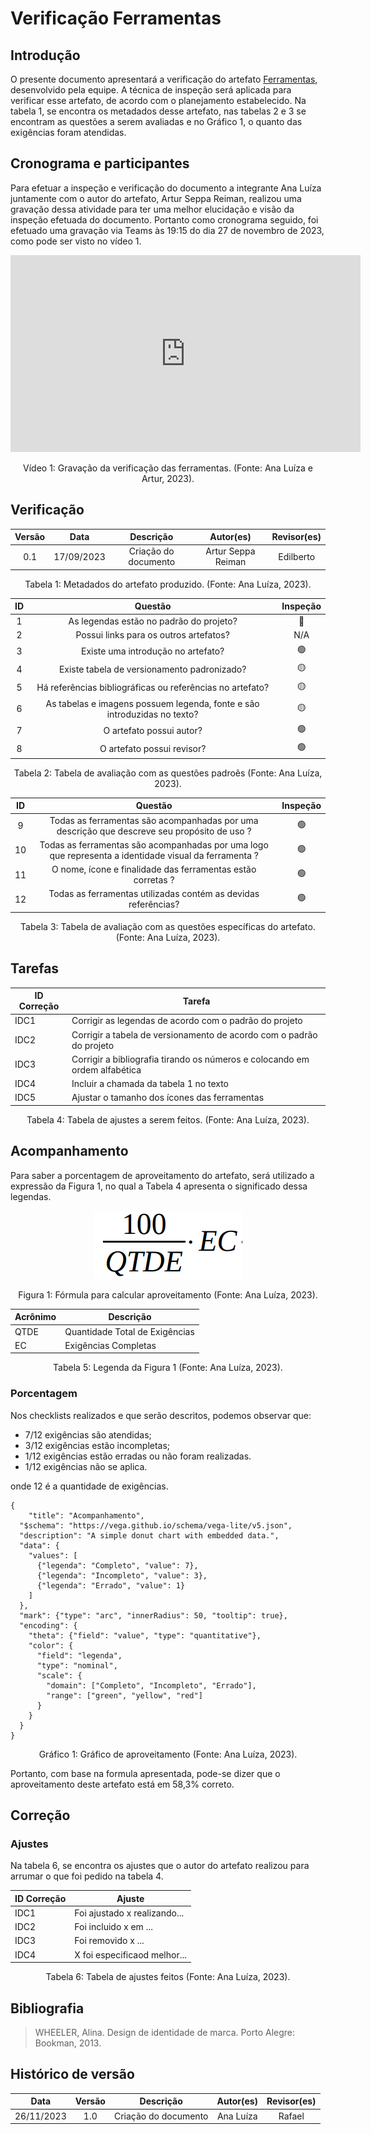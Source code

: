 # Verificação Ferramentas

## Introdução

O presente documento apresentará a verificação do artefato [Ferramentas](https://requisitos-de-software.github.io/2023.2-LibreOffice/planejamento/ferramentas/), desenvolvido pela equipe. A técnica de inspeção será aplicada para verificar esse artefato, de acordo com o planejamento estabelecido. Na tabela 1, se encontra os metadados desse artefato, nas tabelas 2 e 3 se encontram as questões a serem avaliadas e no Gráfico 1, o quanto das exigências foram atendidas.

## Cronograma e participantes

Para efetuar a inspeção e verificação do documento a integrante Ana Luíza juntamente com o autor do artefato, Artur Seppa Reiman, realizou uma gravação dessa atividade para ter uma melhor elucidação e visão da inspeção efetuada do documento. Portanto como cronograma seguido, foi efetuado uma gravação via Teams às 19:15 do dia 27 de novembro de 2023, como pode ser visto no vídeo 1.

<center>

<iframe width="560" height="315" src="https://www.youtube.com/embed/mNNOT7cJ4pA?si=z1AO50z9ifuTUl64" title="YouTube video player" frameborder="0" allow="accelerometer; autoplay; clipboard-write; encrypted-media; gyroscope; picture-in-picture; web-share" allowfullscreen></iframe>

<div style="text-align: center">
<p> Vídeo 1: Gravação da verificação das ferramentas. (Fonte: Ana Luíza e Artur, 2023). </p>
</div>

</center>

## Verificação

<center>

| Versão | Data | Descrição |  Autor(es) | Revisor(es) | 
| :----: | :---: | :------: | :--------: | :---------: |
| 0.1  | 17/09/2023 | Criação do documento | Artur Seppa Reiman | Edilberto |

<div style="text-align: center">
<p> Tabela 1: Metadados do artefato produzido. (Fonte: Ana Luíza, 2023). </p>
</div>

</center>

<center>

| ID |                                 Questão                                 | Inspeção |
| :-: | :--------------------------------------------------------------------: | :------: |
| 1 |                 As legendas estão no padrão do projeto?                  |    🔴    |
| 2 |                  Possui links para os outros artefatos?                  |    N/A   |
| 3 |                   Existe uma introdução no artefato?                     |    🟢    |
| 4 |                Existe tabela de versionamento padronizado?               |    🟡    |
| 5 |      Há referências bibliográficas ou referências no artefato?           |    🟡    |
| 6 | As tabelas e imagens possuem legenda, fonte e são introduzidas no texto? |    🟡    |
| 7 |                         O artefato possui autor?                         |    🟢    |
| 8 |                        O artefato possui revisor?                        |    🟢    |

<div style="text-align: center">
<p> Tabela 2: Tabela de avaliação com as questões padroẽs (Fonte: Ana Luíza, 2023). </p>
</div>

</center>

<center>

|  ID   |                                      Questão                              | Inspeção |
| :---: | :-----------------------------------------------------------------------: | :------: |
|   9   | Todas as ferramentas são acompanhadas por uma descrição que descreve seu propósito de uso ? |  🟢 |
|   10   | Todas as ferramentas são acompanhadas por uma logo que representa a identidade visual da ferramenta ? |    🟢     |
|   11   |            O nome, ícone e finalidade das ferramentas estão corretas ?      |    🟢     |
|   12   |      Todas as ferramentas utilizadas contém as devidas referências?       |    🟢     |

</center>

<div style="text-align: center">
<p> Tabela 3: Tabela de avaliação com as questões específicas do artefato. (Fonte: Ana Luíza, 2023). </p>
</div>

## Tarefas

<center>

| ID Correção | Tarefa         |
| ------------- | -------------- |
| IDC1          | Corrigir as legendas de acordo com o padrão do projeto  |
| IDC2          | Corrigir a tabela de versionamento de acordo com o padrão do projeto  |
| IDC3          | Corrigir a bibliografia tirando os números e colocando em ordem alfabética |
| IDC4          | Incluir a chamada da tabela 1 no texto |
| IDC5          | Ajustar o tamanho dos ícones das ferramentas |

</center>
<div style="text-align: center">
<p> Tabela 4: Tabela de ajustes a serem feitos. (Fonte: Ana Luíza, 2023). </p>
</div>

## Acompanhamento

Para saber a porcentagem de aproveitamento do artefato, será utilizado a expressão da Figura 1, no qual a Tabela 4 apresenta o significado dessa legendas.

<div style="text-align: center">
<img src="../../../../images/formulaCalculoAproveitamento.png"  alt="legenda da fórmula da figura 1"/>

<p> Figura 1: Fórmula para calcular aproveitamento (Fonte: Ana Luíza, 2023). </p>
</div>

<center>

| Acrônimo  | Descrição                      |
| --------- | ------------------------------ |
| QTDE      | Quantidade Total de Exigências |
| EC        | Exigências Completas           |

<div style="text-align: center">
<p> Tabela 5: Legenda da Figura 1 (Fonte: Ana Luíza, 2023). </p>
</div>

</center>

### Porcentagem

Nos checklists realizados e que serão descritos, podemos observar que:

- 7/12 exigências são atendidas;
- 3/12 exigências estão incompletas;
- 1/12 exigências estão erradas ou não foram realizadas.
- 1/12 exigências não se aplica.

onde 12 é a quantidade de exigências.

```vegalite
{
    "title": "Acompanhamento",
  "$schema": "https://vega.github.io/schema/vega-lite/v5.json",
  "description": "A simple donut chart with embedded data.",
  "data": {
    "values": [
      {"legenda": "Completo", "value": 7},
      {"legenda": "Incompleto", "value": 3},
      {"legenda": "Errado", "value": 1}
    ]
  },
  "mark": {"type": "arc", "innerRadius": 50, "tooltip": true},
  "encoding": {
    "theta": {"field": "value", "type": "quantitative"},
    "color": {
      "field": "legenda",
      "type": "nominal",
      "scale": {
        "domain": ["Completo", "Incompleto", "Errado"],
        "range": ["green", "yellow", "red"]
      }
    }
  }
}
```

<div style="text-align: center">
<p> Gráfico 1: Gráfico de aproveitamento (Fonte: Ana Luíza, 2023). </p>
</div>

Portanto, com base na formula apresentada, pode-se dizer que o aproveitamento deste artefato está em 58,3% correto.

## Correção 

### Ajustes

Na tabela 6, se encontra os ajustes que o autor do artefato realizou para arrumar o que foi pedido na tabela 4.

| ID Correção | Ajuste                       |
| ------------- | ---------------------------- |
| IDC1          | Foi ajustado x realizando... |
| IDC2          | Foi incluido x em ...        |
| IDC3          | Foi removido x ...           |
| IDC4          | X foi especificaod melhor... |

<div style="text-align: center">
<p> Tabela 6: Tabela de ajustes feitos (Fonte: Ana Luíza, 2023). </p>
</div>

</center>


## Bibliografia

> WHEELER, Alina. Design de identidade de marca. Porto Alegre: Bookman, 2013.

## Histórico de versão

|    Data    | Versão |      Descrição       | Autor(es) | Revisor(es) |
| :--------: | :----: | :------------------: | :-------: | :---------: |
| 26/11/2023 |  1.0   | Criação do documento | Ana Luíza |   Rafael    |

